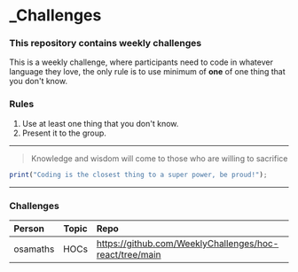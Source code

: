 # \_Challenges

### This repository contains weekly challenges

This is a weekly challenge, where participants need to code in whatever language they love, the only rule is to use minimum of <b>one</b> of one thing that you don't know.

### Rules

1. Use at least one thing that you don't know.
2. Present it to the group.

---

> Knowledge and wisdom will come to those who are willing to sacrifice

```typescript
print("Coding is the closest thing to a super power, be proud!");
```

---

### Challenges

| Person   | Topic | Repo                                                    |
| :------- | :---: | :------------------------------------------------------ |
| osamaths | HOCs  | https://github.com/WeeklyChallenges/hoc-react/tree/main |
